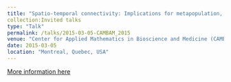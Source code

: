 ```yaml
---
title: "Spatio-temporal connectivity: Implications for metapopulation, metacommunity and application in marine reserves."
collection:Invited talks
type: "Talk"
permalink: /talks/2015-03-05-CAMBAM_2015
venue: "Center for Applied Mathematics in Bioscience and Medicine (CAMBAM) seminar, March 5th, 2015."
date: 2015-03-05
location: "Montreal, Quebec, USA"
---
```


[More information here](https://www.mcgill.ca/cambam/)
